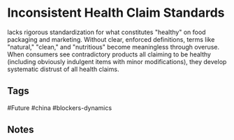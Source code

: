# Inconsistent Health Claim Standards

lacks rigorous standardization for what constitutes "healthy" on food packaging and marketing. Without clear, enforced definitions, terms like "natural," "clean," and "nutritious" become meaningless through overuse.    When consumers see contradictory products all claiming to be healthy (including obviously indulgent items with minor modifications), they develop systematic distrust of all health claims.

## Tags
#Future #china #blockers-dynamics

## Notes
<!-- Add your notes here -->
